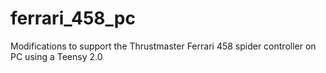 # ferrari_458_pc
Modifications to support the Thrustmaster Ferrari 458 spider controller on PC using a Teensy 2.0
